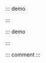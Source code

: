::: demo

<template>
  <lay-slider v-model="value"></lay-slider>
</template>

<script>
import { ref } from 'vue'

export default {
  setup() {
    const value = ref(50)
    return {
      value
    }
  }
}
</script>

:::

::: demo

<template>
  <lay-slider :vertical="vertical"></lay-slider>
</template>

<script>
import { ref } from 'vue'

export default {
  setup() {

    const vertical = ref(true)

    return {
        vertical
    }
  }
}
</script>

:::

::: comment
:::